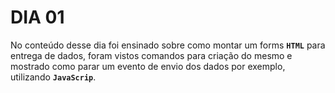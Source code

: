 # DIA 01

No conteúdo desse dia foi ensinado sobre como montar um forms **`HTML`** para entrega de dados, foram vistos comandos para criação do mesmo e mostrado como parar um evento de envio dos dados por exemplo, utilizando **`JavaScrip`**.